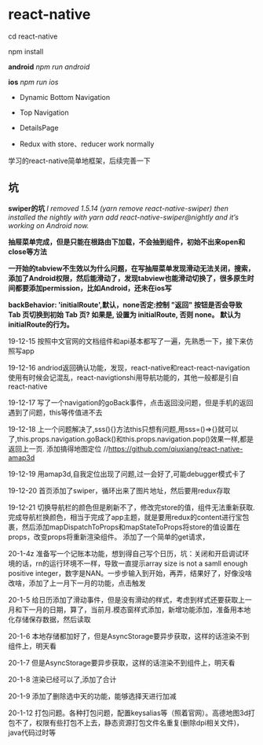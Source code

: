 # react-native

cd react-native

npm install

**android** _npm run android_

**ios** _npm run ios_

* Dynamic Bottom Navigation

* Top Navigation

* DetailsPage

* Redux with store、reducer work normally

学习的react-native简单地框架，后续完善一下

## 坑
**swiper的坑**
_I removed 1.5.14 (yarn remove react-native-swiper) then installed the nightly with yarn add react-native-swiper@nightly and it’s working on Android now._

**抽屉菜单完成，但是只能在根路由下加载，不会抽到组件，初始不出来open和close等方法**

**一开始的tabview不生效以为什么问题，在写抽屉菜单发现滑动无法关闭，搜索，添加了Android权限，然后能滑动了，发现tabview也能滑动切换了，很多原生时间都要添加permission，比如Android，还未在ios写**

**backBehavior: 'initialRoute',默认，none否定:控制 "返回" 按钮是否会导致 Tab 页切换到初始 Tab 页? 如果是, 设置为 initialRoute, 否则 none。 默认为 initialRoute的行为。**

19-12-15
按照中文官网的文档组件和api基本都写了一遍，先熟悉一下，接下来仿照写app

19-12-16
andriod返回确认功能，发现，react-native和react-react-navigation使用有时候会记混乱，react-navigtionshi用导航功能的，其他一般都是引自react-native

19-12-17
写了一个navigation的goBack事件，点击返回没问题，但是手机的返回遇到了问题，this等传值进不去

19-12-18
上一个问题解决了,sss(){}方法this只想有问题,用sss=()=>{}就可以了,this.props.navigation.goBack()和this.props.navigation.pop()效果一样,都是返回上一页.
添加搞得地图定位 //https://github.com/qiuxiang/react-native-amap3d

19-12-19
用amap3d,自我定位出现了问题,过一会好了,可能debugger模式卡了
    
19-12-20
首页添加了swiper，循环出来了图片地址，然后要用redux存取

19-12-21
切换导航栏的颜色但是刷新不了，修改完store的值，组件无法重新获取.完成导航栏换颜色，相当于完成了app主题，就是要用redux的content进行宝包裹，然后添加mapDispatchToProps和mapStateToProps将store的值设置在props，改变props将重新渲染组件。
添加了一个简单的get请求，

20-1-4z
准备写一个记账本功能，想到得自己写个日历，坑：关闭和开启调试环境的话，rn的运行环境不一样，导致一直提示array size is not a samll enough positive integer，数字是NAN。一步步输入到开始，再弄，结果好了，好像没啥改啥，添加了上一月下一月的功能，点击触发

20-1-5
给日历添加了滑动事件，但是没有滑动的样式，考虑到样式还要获取上一月和下一月的日期，算了，当前月.模态窗样式添加，新增功能添加，准备用本地化存储保存数据，然后读取

20-1-6
本地存储都加好了，但是AsyncStorage要异步获取，这样的话渲染不到组件上，明天看

20-1-7
但是AsyncStorage要异步获取，这样的话渲染不到组件上，明天看

20-1-8
渲染已经可以了,添加了合计

20-1-9
添加了删除选中天的功能，能够选择天进行加减

20-1-12
打包问题。各种打包问题，配置keysalias等（照着官网）。高德地图3d打包不了，权限有些打包不上去，静态资源打包文件名重复(删除dpi相关文件)，java代码过时等